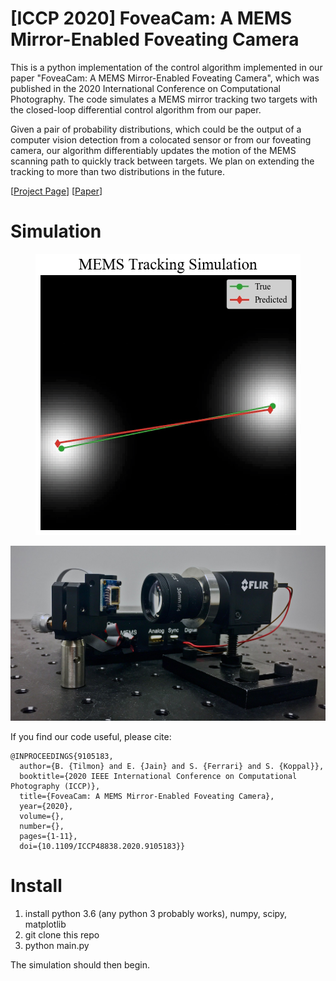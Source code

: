 # [ICCP 2020] FoveaCam: A MEMS Mirror-Enabled Foveating Camera

This is a python implementation of the control algorithm implemented in our paper "FoveaCam: A MEMS Mirror-Enabled Foveating Camera", which was published in the 2020 International Conference on Computational Photography. The code simulates a MEMS mirror tracking two targets with the closed-loop differential control algorithm from our paper. 

Given a pair of probability distributions, which could be the output of a computer vision detection from a colocated sensor or from our foveating camera, our algorithm differentiably updates the motion of the MEMS scanning path to quickly track between targets. We plan on extending the tracking to more than two distributions in the future. 

[[Project Page](http://focus.ece.ufl.edu/foveating-cameras/)] [[Paper](https://btilmon.github.io/pubs/foveaCam_iccp20.pdf)]

# Simulation
<p align="center">
  <img src="gif.gif" alt="simulation" />
</p>

<p align="center">
  <img src="fovCam.jpg" alt="hardware" />
</p>


If you find our code useful, please cite:
```
@INPROCEEDINGS{9105183,
  author={B. {Tilmon} and E. {Jain} and S. {Ferrari} and S. {Koppal}},
  booktitle={2020 IEEE International Conference on Computational Photography (ICCP)}, 
  title={FoveaCam: A MEMS Mirror-Enabled Foveating Camera}, 
  year={2020},
  volume={},
  number={},
  pages={1-11},
  doi={10.1109/ICCP48838.2020.9105183}}
```

# Install
1. install python 3.6 (any python 3 probably works), numpy, scipy, matplotlib
3. git clone this repo
4. python main.py

The simulation should then begin.
